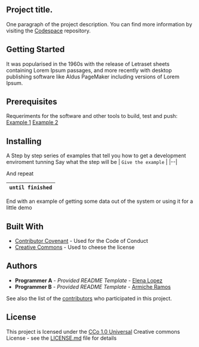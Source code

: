 ## Project title.
One paragraph of the project description.
You can find more information by visiting the [Codespace](https://www.google.com/) repository.
## Getting Started 
 It was popularised in the 1960s with the release of Letraset sheets containing Lorem Ipsum passages, and more recently with desktop publishing software like Aldus PageMaker including versions of Lorem Ipsum.
## Prerequisites
Requeriments for the software and other tools to build, test and push:
[Example 1](https://www.google.com/)
[Example 2](https://www.google.com/)
## Installing
A Step by step series of examples that tell you how to get a development enviroment tunning 
Say what the step will be
| `Give the example` |
|--|

And repeat

| `until finished`|
|--|

End with an example of getting some data out of the system or using it for a little demo
## Built With
- [Contributor Covenant](https://www.google.com/) - Used for the Code of Conduct
- [Creative Commons](https://www.google.com/) - Used to cheese the license 

## Authors
  - **Programmer A** - *Provided README Template* - [Elena Lopez](https://github.com/ElenaLM91)
  - **Programmer B** - *Provided README Template* - [Armiche Ramos](https://github.com/armicheramos)

See also the list of the [contributors](https://www.google.com/) who participated in this project.

## License
This project is lcensed under the [CCo 1.0 Universal](https://www.google.com/)
Creative commons License - see the [LICENSE.md](https://www.googlecom/) file for details